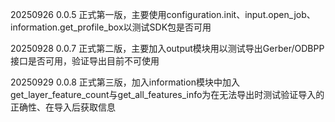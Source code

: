20250926 0.0.5 正式第一版，主要使用configuration.init、input.open_job、information.get_profile_box以测试SDK包是否可用

20250928 0.0.7 正式第二版，主要加入output模块用以测试导出Gerber/ODBPP接口是否可用，验证导出目前不可使用

20250929 0.0.8 正式第三版，加入information模块中加入get_layer_feature_count与get_all_features_info为在无法导出时测试验证导入的正确性、在导入后获取信息
